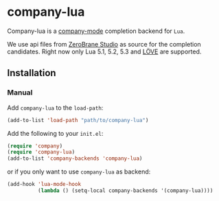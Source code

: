 # company-lua #

Company-lua is a [company-mode](http://company-mode.github.io/)
completion backend for `Lua`.

We use api files from
[ZeroBrane Studio](https://github.com/pkulchenko/ZeroBraneStudio) as source for
the completion candidates. Right now only Lua 5.1, 5.2, 5.3 and
[LÖVE](https://love2d.org/) are supported.

## Installation ##

### Manual ###

Add `company-lua` to the `load-path`:

```lisp
(add-to-list 'load-path "path/to/company-lua")
```

Add the following to your `init.el`:

```lisp
(require 'company)
(require 'company-lua)
(add-to-list 'company-backends 'company-lua)
```

or if you only want to use `company-lua` as backend:

```lisp
(add-hook 'lua-mode-hook
          (lambda () (setq-local company-backends '(company-lua))))
```
